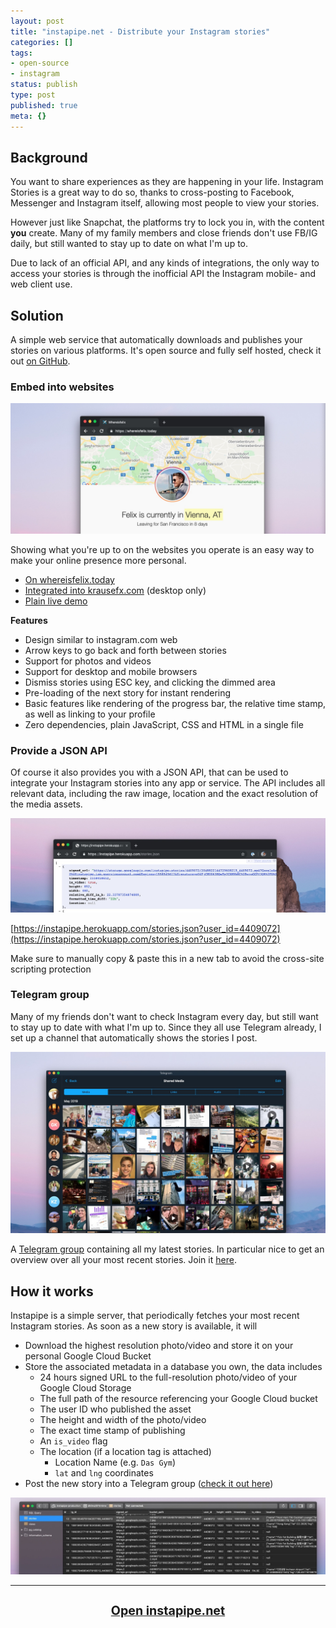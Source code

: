 ```yaml
---
layout: post
title: "instapipe.net - Distribute your Instagram stories"
categories: []
tags:
- open-source
- instagram
status: publish
type: post
published: true
meta: {}
---
```


## Background

You want to share experiences as they are happening in your life. Instagram Stories is a great way to do so, thanks to cross-posting to Facebook, Messenger and Instagram itself, allowing most people to view your stories.

However just like Snapchat, the platforms try to lock you in, with the content **you** create. Many of my family members and close friends don't use FB/IG daily, but still wanted to stay up to date on what I'm up to.

Due to lack of an official API, and any kinds of integrations, the only way to access your stories is through the inofficial API the Instagram mobile- and web client use.

## Solution

A simple web service that automatically downloads and publishes your stories on various platforms. It's open source and fully self hosted, check it out [on GitHub](https://github.com/KrauseFx/instapipe).

### Embed into websites

<a href="https://whereisfelix.today">
  <img src="/assets/posts/instapipe/whereisfelixScreenshot.jpg" />
</a>

Showing what you're up to on the websites you operate is an easy way to make your online presence more personal.

- [On whereisfelix.today](https://whereisfelix.today)
- [Integrated into krausefx.com](https://krausefx.com) (desktop only)
- [Plain live demo](https://krausefx.github.io/instapipe/web/index.html)

**Features**

- Design similar to instagram.com web
- Arrow keys to go back and forth between stories
- Support for photos and videos
- Support for desktop and mobile browsers
- Dismiss stories using ESC key, and clicking the dimmed area
- Pre-loading of the next story for instant rendering
- Basic features like rendering of the progress bar, the relative time stamp, as well as linking to your profile
- Zero dependencies, plain JavaScript, CSS and HTML in a single file

### Provide a JSON API

Of course it also provides you with a JSON API, that can be used to integrate your Instagram stories into any app or service. The API includes all relevant data, including the raw image, location and the exact resolution of the media assets.

<img src="/assets/posts/instapipe/apiScreenshot.jpg" />

[https://instapipe.herokuapp.com/stories.json?user_id=4409072](https://instapipe.herokuapp.com/stories.json?user_id=4409072)

Make sure to manually copy & paste this in a new tab to avoid the cross-site scripting protection

### Telegram group

Many of my friends don't want to check Instagram every day, but still want to stay up to date with what I'm up to. Since they all use Telegram already, I set up a channel that automatically shows the stories I post.

<a href="https://t.me/joinchat/AAAAAFADGfZcXqQj3TK73A">
  <img src="/assets/posts/instapipe/telegramScreenshot.jpg" />
</a>

A [Telegram group](https://t.me/joinchat/AAAAAFADGfZcXqQj3TK73A) containing all my latest stories. In particular nice to get an overview over all your most recent stories. Join it [here](https://t.me/joinchat/AAAAAFADGfZcXqQj3TK73A).

## How it works

Instapipe is a simple server, that periodically fetches your most recent Instagram stories. As soon as a new story is available, it will

- Download the highest resolution photo/video and store it on your personal Google Cloud Bucket
- Store the associated metadata in a database you own, the data includes
  - 24 hours signed URL to the full-resolution photo/video of your Google Cloud Storage
  - The full path of the resource referencing your Google Cloud bucket
  - The user ID who published the asset
  - The height and width of the photo/video
  - The exact time stamp of publishing
  - An `is_video` flag
  - The location (if a location tag is attached)
    - Location Name (e.g. `Das Gym`)
    - `lat` and `lng` coordinates
- Post the new story into a Telegram group ([check it out here](https://t.me/joinchat/AAAAAFADGfZcXqQj3TK73A))

<img src="/assets/posts/instapipe/databaseScreenshot.jpg" />

---

<h3 style="text-align: center; font-size: 140%"><a href="https://instapipe.net">Open instapipe.net</a></h3>

